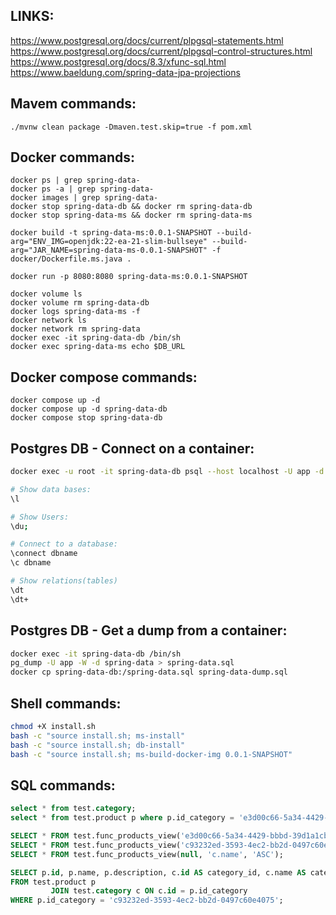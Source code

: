
## LINKS:
https://www.postgresql.org/docs/current/plpgsql-statements.html
https://www.postgresql.org/docs/current/plpgsql-control-structures.html
https://www.postgresql.org/docs/8.3/xfunc-sql.html
https://www.baeldung.com/spring-data-jpa-projections

## Mavem commands:
```maven
./mvnw clean package -Dmaven.test.skip=true -f pom.xml
```

## Docker commands:
```maven
docker ps | grep spring-data-
docker ps -a | grep spring-data-
docker images | grep spring-data-
docker stop spring-data-db && docker rm spring-data-db
docker stop spring-data-ms && docker rm spring-data-ms

docker build -t spring-data-ms:0.0.1-SNAPSHOT --build-arg="ENV_IMG=openjdk:22-ea-21-slim-bullseye" --build-arg="JAR_NAME=spring-data-ms-0.0.1-SNAPSHOT" -f docker/Dockerfile.ms.java .

docker run -p 8080:8080 spring-data-ms:0.0.1-SNAPSHOT

docker volume ls
docker volume rm spring-data-db
docker logs spring-data-ms -f
docker network ls
docker network rm spring-data
docker exec -it spring-data-db /bin/sh
docker exec spring-data-ms echo $DB_URL
```

## Docker compose commands:
```docker
docker compose up -d
docker compose up -d spring-data-db
docker compose stop spring-data-db
```

## Postgres DB - Connect on a container:
```bash
docker exec -u root -it spring-data-db psql --host localhost -U app -d spring-data -p 5432

# Show data bases:
\l

# Show Users:
\du;

# Connect to a database:
\connect dbname
\c dbname

# Show relations(tables)
\dt
\dt+
```

## Postgres DB - Get a dump from a container:
```bash
docker exec -it spring-data-db /bin/sh
pg_dump -U app -W -d spring-data > spring-data.sql
docker cp spring-data-db:/spring-data.sql spring-data-dump.sql
```

## Shell commands:
```bash
chmod +X install.sh
bash -c "source install.sh; ms-install"
bash -c "source install.sh; db-install"
bash -c "source install.sh; ms-build-docker-img 0.0.1-SNAPSHOT"
```

## SQL commands:
```sql
select * from test.category;
select * from test.product p where p.id_category = 'e3d00c66-5a34-4429-bbbd-39d1a1cb6a7d';

SELECT * FROM test.func_products_view('e3d00c66-5a34-4429-bbbd-39d1a1cb6a7d') AS t1;
SELECT * FROM test.func_products_view('c93232ed-3593-4ec2-bb2d-0497c60e4075') AS t1;
SELECT * FROM test.func_products_view(null, 'c.name', 'ASC');

SELECT p.id, p.name, p.description, c.id AS category_id, c.name AS category_name
FROM test.product p
         JOIN test.category c ON c.id = p.id_category
WHERE p.id_category = 'c93232ed-3593-4ec2-bb2d-0497c60e4075';

```
